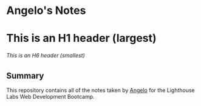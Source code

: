 # Angelo's Notes
# This is an H1 header (largest)

###### This is an H6 header (smallest)

## Summary

This repository contains all of the notes taken by [Angelo](https://github.com/Vani11aG310) for the Lighthouse Labs Web Development Bootcamp.